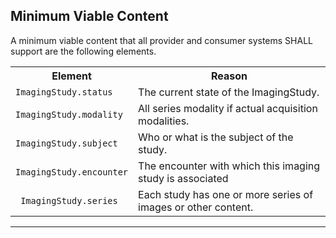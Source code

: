 ## Minimum Viable Content

A minimum viable content that all provider and consumer systems SHALL support are the following elements.

<table class="assets">
<tr>
<th width="30%">Element</th>
<th width="70%">Reason</th>
</tr>
<tr>
<td><code>ImagingStudy.status</code></td>
<td>The current state of the ImagingStudy.</td>
</tr>
<tr>
<td><code>ImagingStudy.modality</code></td>
<td>All series modality if actual acquisition modalities.</td>
</tr>
<tr>
<td><code>ImagingStudy.subject</code></td>
<td>Who or what is the subject of the study.</td>
</tr>
<tr>
<td><code>ImagingStudy.encounter</code></td>
<td>The encounter with which this imaging study is associated</td>
</tr>
<tr>
<td><code> ImagingStudy.series</code></td>
<td>Each study has one or more series of images or other content.</td>
</tr>
</table>

---